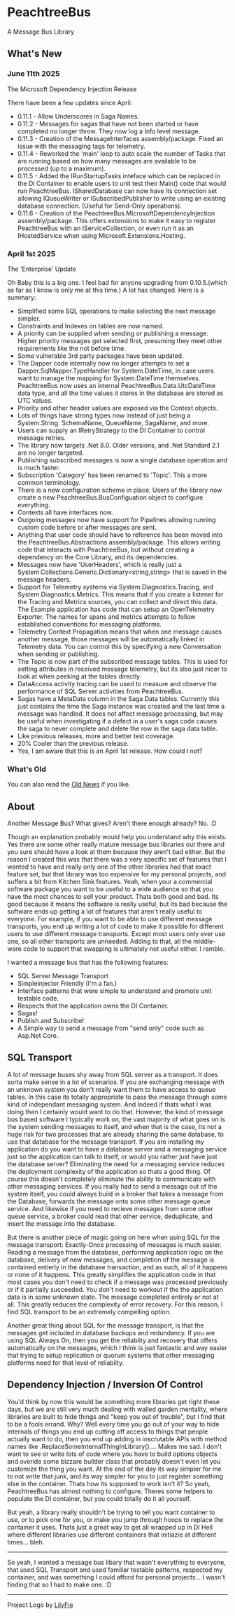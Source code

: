 # PeachtreeBus
A Message Bus Library

## What's New

### June 11th 2025
The Microsoft Dependency Injection Release

There have been a few updates since April:

* 0.11.1 - Allow Underscores in Saga Names.
* 0.11.2 - Messages for sagas that have not been started or have completed no longer throw. They now log a Info level message.
* 0.11.3 - Creation of the MessageInterfaces assembly/package. Fixed an issue with the messaging tags for telemetry.
* 0.11.4 - Reworked the 'main' loop to auto scale the number of Tasks that are running based on how many messages are available to be processed (up to a maximum).
* 0.11.5 - Added the IRunStartupTasks inteface which can be replaced in the DI Container to enable users to unit test their Main() code that would run PeachtreeBus. ISharedDatabase can now have its connection set allowing IQueueWriter or ISubscribedPublisher to write using an existing database connection. (Useful for Send-Only operations).
* 0.11.6 - Creation of the PeachtreeBus.MicrosoftDependencyInjection assembly/package. This offers extensions to make it easy to register PeachtreeBus with an IServiceCollection, or even run it as an IHostedService when using Microsoft.Extensions.Hosting.

### April 1st 2025
The 'Enterprise' Update

Oh Baby this is a big one. I feel bad for anyone upgrading from 0.10.5.(which as far as I know is only me at this time.) A lot has changed. Here is a summary:

* Simplified some SQL operations to make selecting the next message simpler.
* Constraints and Indexes on tables are now named.
* A priority can be supplied when sending or publishing a message. Higher priority messages get selected first, presuming they meet other requirements like the not before time.
* Some vulnerable 3rd party packages have been updated.
* The Dapper code internally now no longer attempts to set a Dapper.SqlMapper.TypeHandler for System.DateTime, in case users want to manage the mapping for System.DateTime themselves. PeachtreeBus now uses an internal PeachtreeBus.Data.UtcDateTime data type, and all the time values it stores in the database are stored as UTC values.
* Priority and other header values are exposed via the Context objects.
* Lots of things have strong types now instead of just being a System.String. SchemaName, QueueName, SagaName, and more.
* Users can supply an IRetryStrategy to the DI Container to control message retries.
* The library now targets .Net 8.0. Older versions, and .Net Standard 2.1 are no longer targeted.
* Publishing subscribed messages is now a single database operation and is much faster.
* Subscription 'Category' has been renamed to 'Topic'. This a more common terminology. 
* There is a new configuration scheme in place. Users of the library now create a new PeachtreeBus.BusConfiguation object to configure everything. 
* Contexts all have interfaces now.
* Outgoing messages now have support for Pipelines allowing running custom code before or after messages are sent.
* Anything that user code should have to reference has been moved into the PeachtreeBus.Abstractions assembly/package. This allows writing code that interacts with PeachtreeBus, but without creating a dependency on the Core Library, and its dependencies.
* Messages now have 'UserHeaders', which is really just a System.Collections.Generic.Dictionary<string,string> that is saved in the message headers. 
* Support for Telemetry systems via System.Diagnostics.Tracing, and System.Diagnostics.Metrics. This means that if you create a listener for the Tracing and Metrics sources, you can collect and direct this data. The Example application has code that can setup an OpenTelemetry Exporter. The names for spans and metrics attempts to follow established conventions for messaging platforms.
* Telemetry Context Propagation means that when one message causes another message, those messages will be automatically linked in Telemetry data. You can control this by specifying a new Conversation when sending or publishing.
* The Topic is now part of the subscribed message tables. This is used for setting attributes in received message telemetry, but its also just nicer to look at when peeking at the tables directly.
* DataAccess activity tracing can be used to measure and observe the performance of SQL Server activities from PeachtreeBus.
* Sagas have a MetaData column in the Saga Data tables. Currently this just contains the time the Saga instance was created and the last time a message was handled. It does not affect message processing, but may be useful when investigating if a defect in a user's saga code causes the saga to never complete and delete the row in the saga data table.
* Like previous releases, more and better test coverage.
* 20% Cooler than the previous release.
* Yes, I am aware that this is an April 1st release. How could I not?

### What's Old
You can also read the [Old News](WhatsOld.md) if you like.

## About

Another Message Bus? What gives? Aren't there enough already? No. :D

Though an explanation probably would help you understand why this exists. Yes there are some other really mature message bus libraries out there and you sure should have a look at them because they aren't bad either. But the reason I created this was that there was a very specific set of features that I wanted to have and really only one of the other libraries had that exact feature set, but that library was too expensive for my personal projects, and suffers a bit from Kitchen Sink features. Yeah, when your a commercial software package you want to be useful to a wide audience so that you have the most chances to sell your product. Thats both good and bad. Its good because it means the software is really useful, but its bad because the software ends up getting a lot of features that aren't really useful to everyone. For example, if you want to be able to use different message transports, you end up writing a lot of code to make it possible for different users to use different message transports. Except most users only ever use one, so all other transports are unneeded. Adding to that, all the middle-ware code to support that swapping is ultimately not useful either. I ramble.

I wanted a message bus that has the following features:
* SQL Server Message Transport
* SimpleInjector Friendly (I'm a fan.)
* Interface patterns that were simple to understand and promote unit testable code.
* Respects that the application owns the DI Container.
* Sagas!
* Publish and Subscribe!
* A Simple way to send a message from "send only" code such as Asp.Net Core.


## SQL Transport
A lot of message buses shy away from SQL server as a transport. It does sorta make sense in a lot of scenarios. If you are exchanging message with an unknown system you don't really want them to have access to queue tables. In this case its totally appropriate to pass the message through some kind of independant messaging system. And Indeed if thats what I was doing then I certainly would want to do that. However, the kind of message bus based software I typically work on, the vast majority of what goes on is the system sending messages to itself, and when that is the case, Its not a huge risk for two processes that are already sharing the same database, to use that database for the message transport. If you are installing my application do you want to have a database server and a messaging service just so the application can talk to itself, or would you rather just have just the database server? Eliminating the need for a messaging service reduces the deployment complexity of the application so thats a good thing. Of course this doesn't completely eliminate the ability to communicate with other messaging services. If you really had to send a message out of the system itself, you could always build in a broker that takes a message from the Database, forwards the message onto some other message queue service. And likewise if you need to recieve messages from some other queue service, a broker could read that other service, deduplicate, and insert the message into the database. 

But there is another piece of magic going on here when using SQL for the message transport: Exactly-Once processing of messages is much easier. Reading a message from the database, performing application logic on the database, delivery of new messages, and completion of the message is contained entierly in the database transaction, and as such, all of it happens or none of it happens. This greatly simplifies the application code in that most cases you don't need to check if a message was processed previously or if it partially succeeded. You don't need to workout if the the application data is in some unknown state. The message completed entirely or not at all. This greatly reduces the complexity of error recovery. For this reason, I find SQL transport to be an extremely compelling option.

Another great thing about SQL for the message transport, is that the messages get included in database backups and redundancy. If you are using SQL Always On, then you get the reliablity and recovery that offers automatically on the messages, which I think is just fantastic and way easier that trying to setup replication or quorum systems that other messaging platforms need for that level of reliabilty.

## Dependency Injection / Inversion Of Control
You'd think by now this would be something more libraries get right these days, but we are still very much dealing with walled garden mentality, where libraries are built to hide things and "keep you out of trouble", but I find that to be a fools errand. Why? Well every time you go out of your way to hide internals of things you end up cutting off access to things that people actually want to do, then you end up adding in inscrutable APIs with method names like .ReplaceSomeInternalThingInLibrary().... Makes me sad. I don't want to see or write lots of code where you have to build options objects and overide some bizzare builder class that probably doesn't even let you customize the thing you want. At the end of the day its way simpler for me to not write that junk, and its way simpler for you to just register something else in the container. Thats how its supposed to work isn't it? So yeah, PeachtreeBus has almost nothing to configure. Theres some helpers to populate the DI container, but you could totally do it all yourself. 

But yeah, a library really shouldn't be trying to tell you want container to use, or to pick one for you, or make you jump through hoops to replace the container it uses. Thats just a great way to get all wrapped up in DI Hell where different libraries use different containers that initiazie at different times... bleh.

***

So yeah, I wanted a message bus libary that wasn't everything to everyone, that used SQL Transport and used familiar testable patterns, respected my container, and was something I could afford for personal projects... I wasn't finding that so I had to make one. :D

***

Project Logo by [LilyFie](https://lilyfie.com/)
